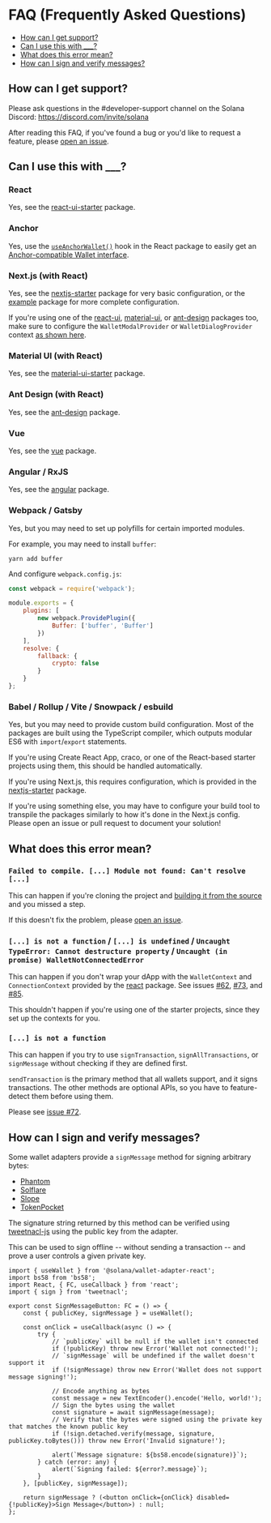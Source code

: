 # FAQ (Frequently Asked Questions)

- [How can I get support?](#how-can-i-get-support)
- [Can I use this with ___?](#can-i-use-this-with-___)
- [What does this error mean?](#what-does-this-error-mean)
- [How can I sign and verify messages?](#how-can-i-sign-and-verify-messages)

## How can I get support?

Please ask questions in the #developer-support channel on the Solana Discord: https://discord.com/invite/solana

After reading this FAQ, if you've found a bug or you'd like to request a feature, please [open an issue](https://github.com/fractalwagmi/wallet-adapter/issues/new).

## Can I use this with ___?

### React
Yes, see the [react-ui-starter](https://github.com/fractalwagmi/wallet-adapter/tree/master/packages/starter/react-ui-starter) package.

### Anchor
Yes, use the [`useAnchorWallet()`](https://github.com/fractalwagmi/wallet-adapter/blob/master/packages/core/react/src/useAnchorWallet.ts) hook in the React package to easily get an [Anchor-compatible Wallet interface](https://github.com/project-serum/anchor/blob/0faed886002a9b01ad0513c860e19d7570cb0221/ts/src/provider.ts#L220-L224).

### Next.js (with React)
Yes, see the [nextjs-starter](https://github.com/fractalwagmi/wallet-adapter/tree/master/packages/starter/nextjs-starter) package for very basic configuration, or the [example](https://github.com/fractalwagmi/wallet-adapter/tree/master/packages/starter/example) package for more complete configuration.

If you're using one of the [react-ui](https://github.com/fractalwagmi/wallet-adapter/tree/master/packages/ui/react-ui), [material-ui](https://github.com/fractalwagmi/wallet-adapter/tree/master/packages/ui/material-ui), or [ant-design](https://github.com/fractalwagmi/wallet-adapter/tree/master/packages/ui/ant-design) packages too, make sure to configure the `WalletModalProvider` or `WalletDialogProvider` context [as shown here](https://github.com/fractalwagmi/wallet-adapter#setup).

### Material UI (with React)
Yes, see the [material-ui-starter](https://github.com/fractalwagmi/wallet-adapter/tree/master/packages/starter/material-ui-starter) package.

### Ant Design (with React)
Yes, see the [ant-design](https://github.com/fractalwagmi/wallet-adapter/tree/master/packages/core/ant-design) package.

### Vue
Yes, see the [vue](https://github.com/fractalwagmi/wallet-adapter/tree/master/packages/core/vue) package.

### Angular / RxJS
Yes, see the [angular](https://github.com/heavy-duty/platform/tree/master/libs/wallet-adapter) package.

### Webpack / Gatsby
Yes, but you may need to set up polyfills for certain imported modules.

For example, you may need to install `buffer`:
```shell
yarn add buffer
```

And configure `webpack.config.js`:
```js
const webpack = require('webpack');

module.exports = {
    plugins: [
        new webpack.ProvidePlugin({
            Buffer: ['buffer', 'Buffer']
        })
    ],
    resolve: {
        fallback: {
            crypto: false
        }
    }
};
```

### Babel / Rollup / Vite / Snowpack / esbuild
Yes, but you may need to provide custom build configuration.
Most of the packages are built using the TypeScript compiler, which outputs modular ES6 with `import`/`export` statements.

If you're using Create React App, craco, or one of the React-based starter projects using them, this should be handled automatically.

If you're using Next.js, this requires configuration, which is provided in the [nextjs-starter](https://github.com/fractalwagmi/wallet-adapter/tree/master/packages/starter/nextjs-starter) package.

If you're using something else, you may have to configure your build tool to transpile the packages similarly to how it's done in the Next.js config.
Please open an issue or pull request to document your solution!

## What does this error mean?

### `Failed to compile. [...] Module not found: Can't resolve [...]`

This can happen if you're cloning the project and [building it from the source](https://github.com/fractalwagmi/wallet-adapter/blob/master/README.md#build-from-source) and you missed a step.

If this doesn't fix the problem, please [open an issue](https://github.com/fractalwagmi/wallet-adapter/issues/new).

### `[...] is not a function` / `[...] is undefined` / `Uncaught TypeError: Cannot destructure property` / `Uncaught (in promise) WalletNotConnectedError`

This can happen if you don't wrap your dApp with the `WalletContext` and `ConnectionContext` provided by the [react](https://github.com/fractalwagmi/wallet-adapter/tree/master/packages/core/react) package.
See issues [#62](https://github.com/fractalwagmi/wallet-adapter/issues/62#issuecomment-916421795), [#73](https://github.com/fractalwagmi/wallet-adapter/issues/73#issuecomment-919237687), and [#85](https://github.com/fractalwagmi/wallet-adapter/issues/85).

This shouldn't happen if you're using one of the starter projects, since they set up the contexts for you.

### `[...] is not a function`

This can happen if you try to use `signTransaction`, `signAllTransactions`, or `signMessage` without checking if they are defined first.

`sendTransaction` is the primary method that all wallets support, and it signs transactions.
The other methods are optional APIs, so you have to feature-detect them before using them.

Please see [issue #72](https://github.com/fractalwagmi/wallet-adapter/issues/72#issuecomment-919232595).

## How can I sign and verify messages?

Some wallet adapters provide a `signMessage` method for signing arbitrary bytes:

- [Phantom](https://github.com/fractalwagmi/wallet-adapter/tree/master/packages/wallets/phantom)
- [Solflare](https://github.com/fractalwagmi/wallet-adapter/tree/master/packages/wallets/solflare)
- [Slope](https://github.com/fractalwagmi/wallet-adapter/tree/master/packages/wallets/slope)
- [TokenPocket](https://github.com/fractalwagmi/wallet-adapter/tree/master/packages/wallets/tokenpocket)

The signature string returned by this method can be verified using [tweetnacl-js](https://github.com/dchest/tweetnacl-js/blob/master/README.md#naclsigndetachedverifymessage-signature-publickey) using the public key from the adapter.

This can be used to sign offline -- without sending a transaction -- and prove a user controls a given private key.

```tsx
import { useWallet } from '@solana/wallet-adapter-react';
import bs58 from 'bs58';
import React, { FC, useCallback } from 'react';
import { sign } from 'tweetnacl';

export const SignMessageButton: FC = () => {
    const { publicKey, signMessage } = useWallet();

    const onClick = useCallback(async () => {
        try {
            // `publicKey` will be null if the wallet isn't connected
            if (!publicKey) throw new Error('Wallet not connected!');
            // `signMessage` will be undefined if the wallet doesn't support it
            if (!signMessage) throw new Error('Wallet does not support message signing!');

            // Encode anything as bytes
            const message = new TextEncoder().encode('Hello, world!');
            // Sign the bytes using the wallet
            const signature = await signMessage(message);
            // Verify that the bytes were signed using the private key that matches the known public key
            if (!sign.detached.verify(message, signature, publicKey.toBytes())) throw new Error('Invalid signature!');

            alert(`Message signature: ${bs58.encode(signature)}`);
        } catch (error: any) {
            alert(`Signing failed: ${error?.message}`);
        }
    }, [publicKey, signMessage]);

    return signMessage ? (<button onClick={onClick} disabled={!publicKey}>Sign Message</button>) : null;
};
```
